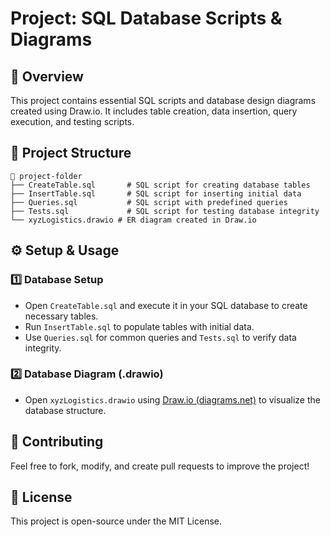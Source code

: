 # Project: SQL Database Scripts & Diagrams

## 📌 Overview
This project contains essential SQL scripts and database design diagrams created using Draw.io. It includes table creation, data insertion, query execution, and testing scripts.

## 📁 Project Structure
```
📂 project-folder
├── CreateTable.sql       # SQL script for creating database tables
├── InsertTable.sql       # SQL script for inserting initial data
├── Queries.sql           # SQL script with predefined queries
├── Tests.sql             # SQL script for testing database integrity
└── xyzLogistics.drawio # ER diagram created in Draw.io
```

## ⚙️ Setup & Usage
### 1️⃣ **Database Setup**
- Open `CreateTable.sql` and execute it in your SQL database to create necessary tables.
- Run `InsertTable.sql` to populate tables with initial data.
- Use `Queries.sql` for common queries and `Tests.sql` to verify data integrity.

### 2️⃣ **Database Diagram (.drawio)**
- Open `xyzLogistics.drawio` using [Draw.io (diagrams.net)](https://app.diagrams.net/) to visualize the database structure.

## 🔗 Contributing
Feel free to fork, modify, and create pull requests to improve the project!

## 📜 License
This project is open-source under the MIT License.
